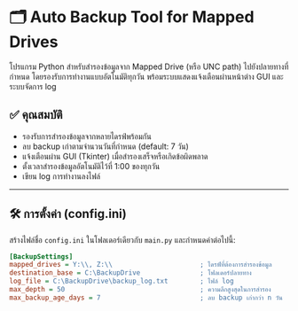 # 🗂️ Auto Backup Tool for Mapped Drives

โปรแกรม Python สำหรับสำรองข้อมูลจาก Mapped Drive (หรือ UNC path) ไปยังปลายทางที่กำหนด โดยรองรับการทำงานแบบอัตโนมัติทุกวัน พร้อมระบบแสดงแจ้งเตือนผ่านหน้าต่าง GUI และระบบจัดการ log

## ✅ คุณสมบัติ

- รองรับการสำรองข้อมูลจากหลายไดรฟ์พร้อมกัน
- ลบ backup เก่าตามจำนวนวันที่กำหนด (default: 7 วัน)
- แจ้งเตือนผ่าน GUI (Tkinter) เมื่อสำรองเสร็จหรือเกิดข้อผิดพลาด
- ตั้งเวลาสำรองข้อมูลอัตโนมัติไว้ที่ 1:00 ของทุกวัน
- เขียน log การทำงานลงไฟล์

---

## 🛠️ การตั้งค่า (config.ini)

สร้างไฟล์ชื่อ `config.ini` ในโฟลเดอร์เดียวกับ `main.py` และกำหนดค่าต่อไปนี้:

```ini
[BackupSettings]
mapped_drives = Y:\\, Z:\\                      ; ไดรฟ์ที่ต้องการสำรองข้อมูล
destination_base = C:\BackupDrive               ; โฟลเดอร์ปลายทาง
log_file = C:\BackupDrive\backup_log.txt        ; ไฟล์ log
max_depth = 50                                  ; ความลึกสูงสุดในการสำรอง
max_backup_age_days = 7                         ; ลบ backup เก่ากว่า n วัน

